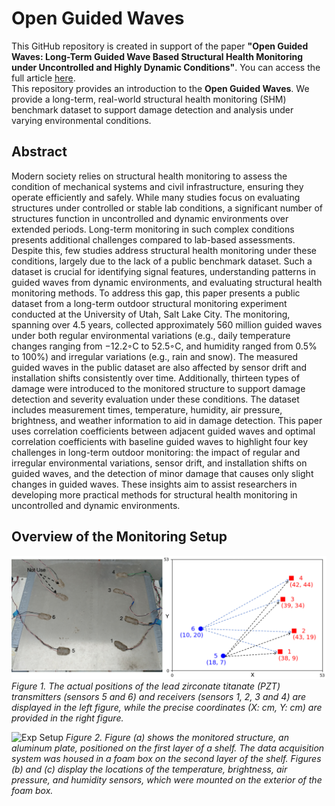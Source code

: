 # Open Guided Waves

This GitHub repository is created in support of the paper **"Open Guided Waves: Long-Term Guided Wave Based Structural Health Monitoring under Uncontrolled and Highly Dynamic Conditions"**. You can access the full article [here](https://.........).  
This repository provides an introduction to the **Open Guided Waves**. We provide a long-term, real-world structural health monitoring (SHM) benchmark dataset to support damage detection and analysis under varying environmental conditions.

## Abstract
Modern society relies on structural health monitoring to assess the condition of mechanical systems and civil
infrastructure, ensuring they operate efficiently and safely. While many studies focus on evaluating structures under
controlled or stable lab conditions, a significant number of structures function in uncontrolled and dynamic environments
over extended periods. Long-term monitoring in such complex conditions presents additional challenges compared to
lab-based assessments. Despite this, few studies address structural health monitoring under these conditions, largely
due to the lack of a public benchmark dataset. Such a dataset is crucial for identifying signal features, understanding
patterns in guided waves from dynamic environments, and evaluating structural health monitoring methods. To address
this gap, this paper presents a public dataset from a long-term outdoor structural monitoring experiment conducted at
the University of Utah, Salt Lake City. The monitoring, spanning over 4.5 years, collected approximately 560 million
guided waves under both regular environmental variations (e.g., daily temperature changes ranging from −12.2◦C to
52.5◦C, and humidity ranged from 0.5% to 100%) and irregular variations (e.g., rain and snow). The measured guided
waves in the public dataset are also affected by sensor drift and installation shifts consistently over time. Additionally,
thirteen types of damage were introduced to the monitored structure to support damage detection and severity
evaluation under these conditions. The dataset includes measurement times, temperature, humidity, air pressure,
brightness, and weather information to aid in damage detection. This paper uses correlation coefficients between
adjacent guided waves and optimal correlation coefficients with baseline guided waves to highlight four key challenges in
long-term outdoor monitoring: the impact of regular and irregular environmental variations, sensor drift, and installation
shifts on guided waves, and the detection of minor damage that causes only slight changes in guided waves. These
insights aim to assist researchers in developing more practical methods for structural health monitoring in uncontrolled
and dynamic environments.

## Overview of the Monitoring Setup
![Overview of the Monitoring Setup](/figures/SensorLocation1.png)
*Figure 1. The actual positions of the lead zirconate titanate (PZT) transmitters (sensors 5 and 6) and receivers (sensors 1, 2, 3 and 4) are displayed in the left figure, while the precise coordinates (X: cm, Y: cm) are provided in the right figure.*

![Exp Setup](/figures/ExpSetup.png)
*Figure 2. Figure (a) shows the monitored structure, an aluminum plate, positioned on the first layer of a shelf. The data acquisition
system was housed in a foam box on the second layer of the shelf. Figures (b) and (c) display the locations of the temperature,
brightness, air pressure, and humidity sensors, which were mounted on the exterior of the foam box.*

